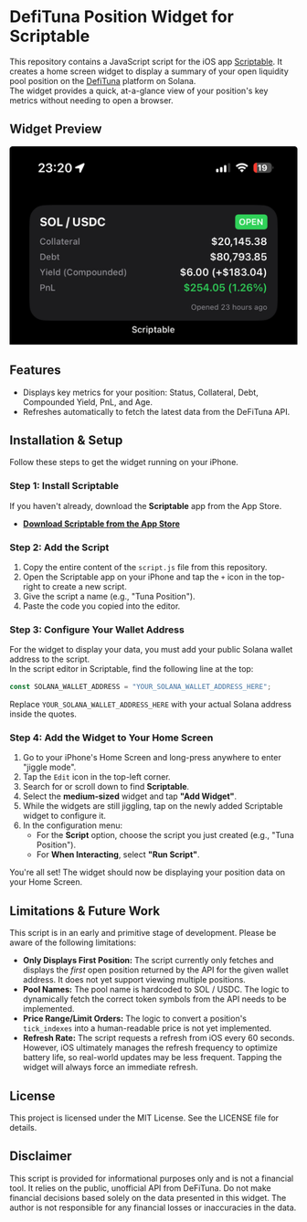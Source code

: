 # **DefiTuna Position Widget for Scriptable**

This repository contains a JavaScript script for the iOS app [Scriptable](https://scriptable.app). It creates a home screen widget to display a summary of your open liquidity pool position on the [DefiTuna](https://defituna.com/) platform on Solana.  
The widget provides a quick, at-a-glance view of your position's key metrics without needing to open a browser.

## **Widget Preview**

![Widget Screenshot](/assets/image.png)

## **Features**

* Displays key metrics for your position: Status, Collateral, Debt, Compounded Yield, PnL, and Age.  
* Refreshes automatically to fetch the latest data from the DeFiTuna API.

## **Installation & Setup**

Follow these steps to get the widget running on your iPhone.

### **Step 1: Install Scriptable**

If you haven't already, download the **Scriptable** app from the App Store.

* [**Download Scriptable from the App Store**](https://apps.apple.com/us/app/scriptable/id1405459188)

### **Step 2: Add the Script**

1. Copy the entire content of the `script.js` file from this repository.  
2. Open the Scriptable app on your iPhone and tap the `+` icon in the top-right to create a new script.  
3. Give the script a name (e.g., "Tuna Position").  
4. Paste the code you copied into the editor.

### **Step 3: Configure Your Wallet Address**

For the widget to display your data, you must add your public Solana wallet address to the script.  
In the script editor in Scriptable, find the following line at the top:

```javascript
const SOLANA_WALLET_ADDRESS = "YOUR_SOLANA_WALLET_ADDRESS_HERE";
```
Replace `YOUR_SOLANA_WALLET_ADDRESS_HERE` with your actual Solana address inside the quotes.

### **Step 4: Add the Widget to Your Home Screen**

1. Go to your iPhone's Home Screen and long-press anywhere to enter "jiggle mode".  
2. Tap the `Edit` icon in the top-left corner.  
3. Search for or scroll down to find **Scriptable**.  
4. Select the **medium-sized** widget and tap **"Add Widget"**.  
5. While the widgets are still jiggling, tap on the newly added Scriptable widget to configure it.  
6. In the configuration menu:  
   * For the **Script** option, choose the script you just created (e.g., "Tuna Position").  
   * For **When Interacting**, select **"Run Script"**.

You're all set! The widget should now be displaying your position data on your Home Screen.

## **Limitations & Future Work**

This script is in an early and primitive stage of development. Please be aware of the following limitations:

* **Only Displays First Position:** The script currently only fetches and displays the *first* open position returned by the API for the given wallet address. It does not yet support viewing multiple positions.  
* **Pool Names:** The pool name is hardcoded to SOL / USDC. The logic to dynamically fetch the correct token symbols from the API needs to be implemented.  
* **Price Range/Limit Orders:** The logic to convert a position's `tick_indexes` into a human-readable price is not yet implemented.
* **Refresh Rate:** The script requests a refresh from iOS every 60 seconds. However, iOS ultimately manages the refresh frequency to optimize battery life, so real-world updates may be less frequent. Tapping the widget will always force an immediate refresh.

## **License**

This project is licensed under the MIT License. See the LICENSE file for details.

## **Disclaimer**

This script is provided for informational purposes only and is not a financial tool. It relies on the public, unofficial API from DeFiTuna. Do not make financial decisions based solely on the data presented in this widget. The author is not responsible for any financial losses or inaccuracies in the data.
